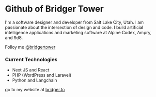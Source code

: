 # Github of Bridger Tower 

I'm a software designer and developer from Salt Lake City, Utah. I am passionate about the intersection of design and code. I build artificial intelligence applications and marketing software at Alpine Codex, Ampry, and 9d8. 

Folloy me [@bridgertower](https://x.com/bridgertower)

### Current Technologies 

- Next JS and React
- PHP (WordPress and Laravel) 
- Python and Langchain

go to my website at [bridger.to](https://bridger.to)
